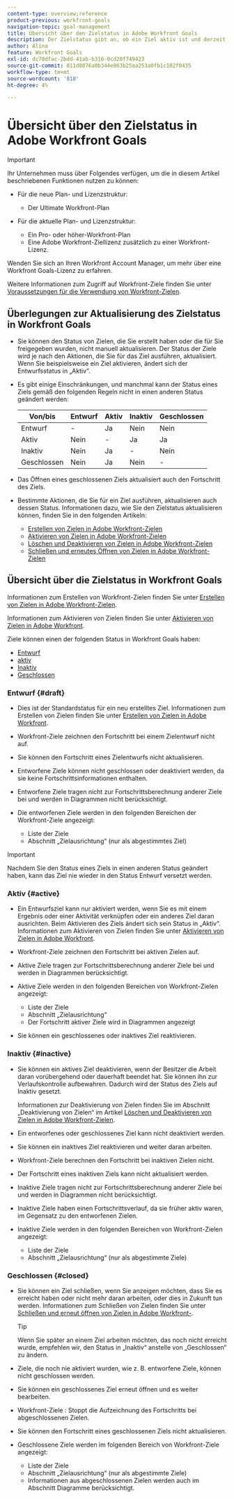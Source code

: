 ```yaml
---
content-type: overview;reference
product-previous: workfront-goals
navigation-topic: goal-management
title: Übersicht über den Zielstatus in Adobe Workfront Goals
description: Der Zielstatus gibt an, ob ein Ziel aktiv ist und derzeit den Fortschritt erfasst oder ob es inaktiv, entworfen oder bereits erreicht ist.
author: Alina
feature: Workfront Goals
exl-id: dc70dfac-2bdd-41ab-b316-0cd20f749423
source-git-commit: 811d8076a0b344e863b25aa253a0fb1c102f0435
workflow-type: tm+mt
source-wordcount: '818'
ht-degree: 4%

---
```


# Übersicht über den Zielstatus in Adobe Workfront Goals

>[!IMPORTANT]
>
>Ihr Unternehmen muss über Folgendes verfügen, um die in diesem Artikel beschriebenen Funktionen nutzen zu können:
>
>* Für die neue Plan- und Lizenzstruktur:
>
>   * Der Ultimate Workfront-Plan
>    
>* Für die aktuelle Plan- und Lizenzstruktur:
>
>   * Ein Pro- oder höher-Workfront-Plan
>   * Eine Adobe Workfront-Ziellizenz zusätzlich zu einer Workfront-Lizenz.
>
>Wenden Sie sich an Ihren Workfront Account Manager, um mehr über eine Workfront Goals-Lizenz zu erfahren.
> 
>Weitere Informationen zum Zugriff auf Workfront-Ziele finden Sie unter [Voraussetzungen für die Verwendung von Workfront-Zielen](/help/quicksilver/workfront-goals/goal-management/access-needed-for-wf-goals.md).

## Überlegungen zur Aktualisierung des Zielstatus in Workfront Goals

* Sie können den Status von Zielen, die Sie erstellt haben oder die für Sie freigegeben wurden, nicht manuell aktualisieren. Der Status der Ziele wird je nach den Aktionen, die Sie für das Ziel ausführen, aktualisiert. Wenn Sie beispielsweise ein Ziel aktivieren, ändert sich der Entwurfsstatus in „Aktiv“.
* Es gibt einige Einschränkungen, und manchmal kann der Status eines Ziels gemäß den folgenden Regeln nicht in einen anderen Status geändert werden:

  | Von/bis | Entwurf | Aktiv | Inaktiv | Geschlossen |
  |---|---|---|---|---|
  | Entwurf | - | Ja | Nein | Nein |
  | Aktiv | Nein | - | Ja | Ja |
  | Inaktiv | Nein | Ja | - | Nein |
  | Geschlossen | Nein | Ja | Nein | - |

* Das Öffnen eines geschlossenen Ziels aktualisiert auch den Fortschritt des Ziels.
* Bestimmte Aktionen, die Sie für ein Ziel ausführen, aktualisieren auch dessen Status. Informationen dazu, wie Sie den Zielstatus aktualisieren können, finden Sie in den folgenden Artikeln:

   * [Erstellen von Zielen in Adobe Workfront-Zielen](../../workfront-goals/goal-management/create-goals.md)
   * [Aktivieren von Zielen in Adobe Workfront-Zielen](../../workfront-goals/goal-management/activate-goals.md)
   * [Löschen und Deaktivieren von Zielen in Adobe Workfront-Zielen](../../workfront-goals/goal-management/delete-and-deactivate-goals.md)
   * [Schließen und erneutes Öffnen von Zielen in Adobe Workfront-Zielen](../../workfront-goals/goal-management/close-and-reopen-goals.md)

## Übersicht über die Zielstatus in Workfront Goals

Informationen zum Erstellen von Workfront-Zielen finden Sie unter [Erstellen von Zielen in Adobe Workfront-Zielen](../../workfront-goals/goal-management/create-goals.md).

Informationen zum Aktivieren von Zielen finden Sie unter [Aktivieren von Zielen in Adobe Workfront](../../workfront-goals/goal-management/activate-goals.md).

Ziele können einen der folgenden Status in Workfront Goals haben:

* [Entwurf](#draft)
* [aktiv](#active)
* [Inaktiv](#inactive)
* [Geschlossen](#closed)

### Entwurf {#draft}

* Dies ist der Standardstatus für ein neu erstelltes Ziel. Informationen zum Erstellen von Zielen finden Sie unter [Erstellen von Zielen in Adobe Workfront](../../workfront-goals/goal-management/create-goals.md).
* Workfront-Ziele zeichnen den Fortschritt bei einem Zielentwurf nicht auf.
* Sie können den Fortschritt eines Zielentwurfs nicht aktualisieren.
* Entworfene Ziele können nicht geschlossen oder deaktiviert werden, da sie keine Fortschrittsinformationen enthalten.
* Entworfene Ziele tragen nicht zur Fortschrittsberechnung anderer Ziele bei und werden in Diagrammen nicht berücksichtigt.
* Die entworfenen Ziele werden in den folgenden Bereichen der Workfront-Ziele angezeigt:

   * Liste der Ziele
   * Abschnitt „Zielausrichtung“ (nur als abgestimmtes Ziel)


>[!IMPORTANT]
>
>Nachdem Sie den Status eines Ziels in einen anderen Status geändert haben, kann das Ziel nie wieder in den Status Entwurf versetzt werden.

### Aktiv {#active}

* Ein Entwurfsziel kann nur aktiviert werden, wenn Sie es mit einem Ergebnis oder einer Aktivität verknüpfen oder ein anderes Ziel daran ausrichten. Beim Aktivieren des Ziels ändert sich sein Status in „Aktiv“. Informationen zum Aktivieren von Zielen finden Sie unter [Aktivieren von Zielen in Adobe Workfront](../../workfront-goals/goal-management/activate-goals.md).
* Workfront-Ziele zeichnen den Fortschritt bei aktiven Zielen auf.
* Aktive Ziele tragen zur Fortschrittsberechnung anderer Ziele bei und werden in Diagrammen berücksichtigt.
* Aktive Ziele werden in den folgenden Bereichen von Workfront-Zielen angezeigt:

   * Liste der Ziele
   * Abschnitt „Zielausrichtung“
   * Der Fortschritt aktiver Ziele wird in Diagrammen angezeigt

* Sie können ein geschlossenes oder inaktives Ziel reaktivieren.

### Inaktiv {#inactive}

* Sie können ein aktives Ziel deaktivieren, wenn der Besitzer die Arbeit daran vorübergehend oder dauerhaft beendet hat. Sie können ihn zur Verlaufskontrolle aufbewahren. Dadurch wird der Status des Ziels auf Inaktiv gesetzt.

  Informationen zur Deaktivierung von Zielen finden Sie im Abschnitt „Deaktivierung von Zielen“ im Artikel [Löschen und Deaktivieren von Zielen in Adobe Workfront-Zielen](../../workfront-goals/goal-management/delete-and-deactivate-goals.md).

* Ein entworfenes oder geschlossenes Ziel kann nicht deaktiviert werden.
* Sie können ein inaktives Ziel reaktivieren und weiter daran arbeiten.
* Workfront-Ziele berechnen den Fortschritt bei inaktiven Zielen nicht.
* Der Fortschritt eines inaktiven Ziels kann nicht aktualisiert werden.
* Inaktive Ziele tragen nicht zur Fortschrittsberechnung anderer Ziele bei und werden in Diagrammen nicht berücksichtigt.
* Inaktive Ziele haben einen Fortschrittsverlauf, da sie früher aktiv waren, im Gegensatz zu den entworfenen Zielen.
* Inaktive Ziele werden in den folgenden Bereichen von Workfront-Zielen angezeigt:

   * Liste der Ziele
   * Abschnitt „Zielausrichtung“ (nur als abgestimmte Ziele)

### Geschlossen {#closed}

* Sie können ein Ziel schließen, wenn Sie anzeigen möchten, dass Sie es erreicht haben oder nicht mehr daran arbeiten, oder dies in Zukunft tun werden. Informationen zum Schließen von Zielen finden Sie unter [Schließen und erneut öffnen von Zielen in Adobe Workfront-](../../workfront-goals/goal-management/close-and-reopen-goals.md).

  >[!TIP]
  >
  >Wenn Sie später an einem Ziel arbeiten möchten, das noch nicht erreicht wurde, empfehlen wir, den Status in „Inaktiv“ anstelle von „Geschlossen“ zu ändern.

* Ziele, die noch nie aktiviert wurden, wie z. B. entworfene Ziele, können nicht geschlossen werden.
* Sie können ein geschlossenes Ziel erneut öffnen und es weiter bearbeiten.
* Workfront-Ziele : Stoppt die Aufzeichnung des Fortschritts bei abgeschlossenen Zielen.
* Sie können den Fortschritt eines geschlossenen Ziels nicht aktualisieren.
* Geschlossene Ziele werden im folgenden Bereich von Workfront-Ziele angezeigt:

   * Liste der Ziele
   * Abschnitt „Zielausrichtung“ (nur als abgestimmte Ziele)
   * Informationen aus abgeschlossenen Zielen werden auch im Abschnitt Diagramme berücksichtigt.
